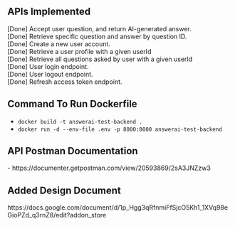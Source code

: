 <h2>APIs Implemented</h2>
[Done] Accept user question, and return AI-generated answer.<br>
[Done] Retrieve specific question and answer by question ID.<br>
[Done] Create a new user account.<br>
[Done] Retrieve a user profile with a given userId<br>
[Done] Retrieve all questions asked by user with a given userId<br>
[Done] User login endpoint. <br>
[Done] User logout endpoint.<br>
[Done] Refresh access token endpoint.<br>



<h2>Command To Run Dockerfile</h2>

- `docker build -t answerai-test-backend .`
- `docker run -d --env-file .env -p 8000:8000 answerai-test-backend`


<h2>API Postman Documentation</h2>
- https://documenter.getpostman.com/view/20593869/2sA3JNZzw3

<h2>Added Design Document</h2>
https://docs.google.com/document/d/1p_Hgg3qRfnmiFfSjcO5Kh1_1XVq98eGioPZd_q3rnZ8/edit?addon_store